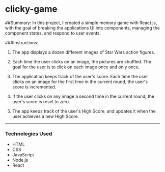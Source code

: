 # clicky-game

##Summary:
In this project, I created a simple memory game with React.js, with the goal of breaking the applications UI into components, managing the component states, and respond to user events.

###Instructions:
1. The app displays a dozen different images of Star Wars action figures. 

2. Each time the user clicks on an image, the pictures are shuffled. The goal for the user is to click on each image once and only once. 

3. The application keeps track of the user's score. Each time the user clicks on an image for the first time in the current round, the user's score is incremented.

4. If the user clicks on any image a second time in the current round, the user's score is reset to zero.

5. The app keeps track of the user's High Score, and updates it when the user achieves a new High Score.

- - -

### Technologies Used

* HTML
* CSS
* JavaScript
* Node.js
* React